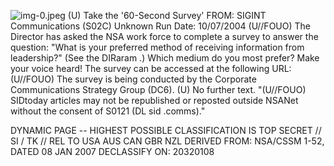 ![img-0.jpeg](img-0.jpeg)
(U) Take the '60-Second Survey'
FROM: SIGINT Communications (S02C)
Unknown
Run Date: 10/07/2004
(U//FOUO) The Director has asked the NSA work force to complete a survey to answer the question: "What is your preferred method of receiving information from leadership?" (See the DIRaram .) Which medium do you most prefer? Make your voice heard! The survey can be accessed at the following URL:
(U//FOUO) The survey is being conducted by the Corporate Communications Strategy Group (DC6).
(U) No further text.
"(U//FOUO) SIDtoday articles may not be republished or reposted outside NSANet without the consent of S0121 (DL sid .comms)."

DYNAMIC PAGE -- HIGHEST POSSIBLE CLASSIFICATION IS
TOP SECRET // SI / TK // REL TO USA AUS CAN GBR NZL
DERIVED FROM: NSA/CSSM 1-52, DATED 08 JAN 2007 DECLASSIFY ON: 20320108
